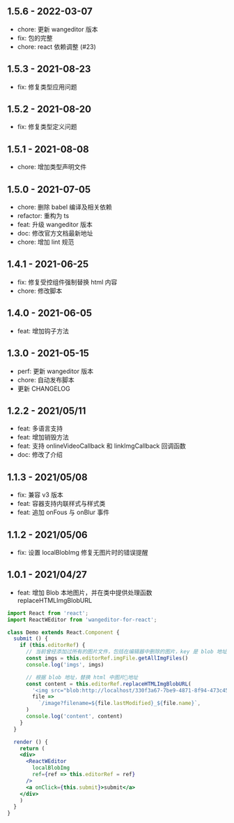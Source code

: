 <!--
 * @Author: donggg
 * @LastEditors: dongmin03
 * @Date: 2021-04-27 19:13:31
 * @LastEditTime: 2022-03-07 17:36:51
-->
## 1.5.6 - 2022-03-07
- chore: 更新 wangeditor 版本
- fix: 包的完整
- chore: react 依赖调整 (#23)

## 1.5.3 - 2021-08-23
- fix: 修复类型应用问题

## 1.5.2 - 2021-08-20
- fix: 修复类型定义问题
  
## 1.5.1 - 2021-08-08
- chore: 增加类型声明文件

## 1.5.0 - 2021-07-05
- chore: 删除 babel 编译及相关依赖
- refactor: 重构为 ts
- feat: 升级 wangeditor 版本
- doc: 修改官方文档最新地址
- chore: 增加 lint 规范

## 1.4.1 - 2021-06-25
- fix: 修复受控组件强制替换 html 内容
- chore: 修改脚本

## 1.4.0 - 2021-06-05
- feat: 增加钩子方法

## 1.3.0 - 2021-05-15
- perf: 更新 wangeditor 版本
- chore: 自动发布脚本
- 更新 CHANGELOG

## 1.2.2 - 2021/05/11
- feat: 多语言支持
- feat: 增加销毁方法
- feat: 支持 onlineVideoCallback 和 linkImgCallback 回调函数
- doc: 修改了介绍

## 1.1.3 - 2021/05/08
- fix: 兼容 v3 版本
- feat: 容器支持内联样式与样式类
- feat: 追加 onFous 与 onBlur 事件

## 1.1.2 - 2021/05/06
- fix: 设置 localBlobImg 修复无图片时的错误提醒

## 1.0.1 - 2021/04/27
- feat: 增加 Blob 本地图片，并在类中提供处理函数 replaceHTMLImgBlobURL

```jsx
import React from 'react';
import ReactWEditor from 'wangeditor-for-react';

class Demo extends React.Component {
  submit () {
    if (this.editorRef) {
      // 当前曾经添加过所有的图片文件，包括在编辑器中删除的图片，key 是 blob 地址，value 是 File
      const imgs = this.editorRef.imgFile.getAllImgFiles()
      console.log('imgs', imgs)

      // 根据 blob 地址，替换 html 中图片地址
      const content = this.editorRef.replaceHTMLImgBlobURL(
        '<img src="blob:http://localhost/330f3a67-7be9-4871-8f94-473c45c1f524>',
        file =>
          `/image?filename=${file.lastModified}_${file.name}`,
      )
      console.log('content', content)
    }
  }

  render () {
    return (
    <div>
      <ReactWEditor
        localBlobImg
        ref={ref => this.editorRef = ref}
      />
      <a onClick={this.submit}>submit</a>
    </div>
    )
  }
}
```
